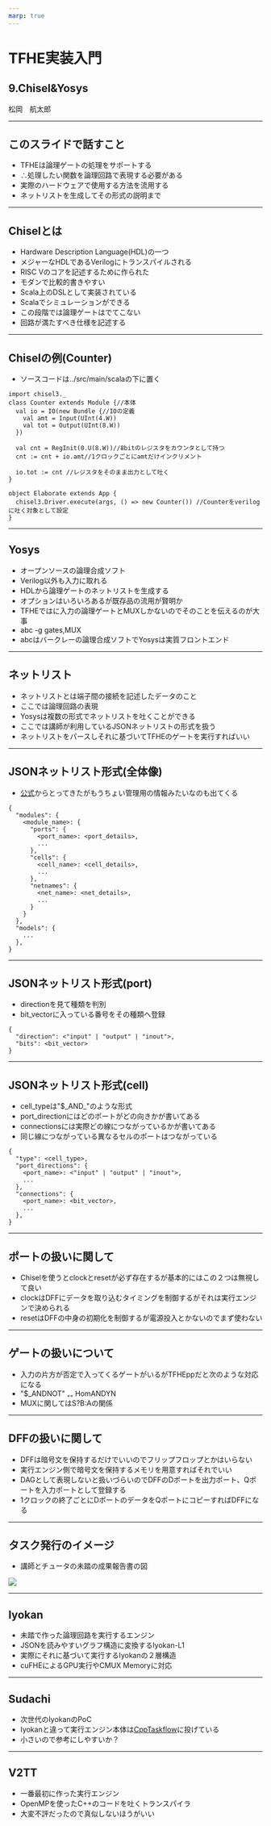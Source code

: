 ```yaml
---
marp: true
---
```

<!-- 
theme: default
size: 16:9
paginate: true
footer : ![](../image/ccbysa.png) [licence](https://creativecommons.org/licenses/by-sa/4.0/)
style: |
  h1, h2, h3, h4, h5, header, footer {
        color: white;
    }
  section {
    background-color: #505050;
    color:white
  }
  table{
      color:black
  }
  code{
    color:black
  }
  a {
    font-weight:bold;
    color:#F00;
  } 
-->

<!-- page_number: true -->

# TFHE実装入門

## 9.Chisel&Yosys

松岡　航太郎

---

## このスライドで話すこと

- TFHEは論理ゲートの処理をサポートする
- ∴処理したい関数を論理回路で表現する必要がある
- 実際のハードウェアで使用する方法を流用する
- ネットリストを生成してその形式の説明まで

---

## Chiselとは

- Hardware Description Language(HDL)の一つ
- メジャーなHDLであるVerilogにトランスパイルされる
- RISC Vのコアを記述するために作られた
- モダンで比較的書きやすい
- Scala上のDSLとして実装されている
- Scalaでシミュレーションができる
- この段階では論理ゲートはでてこない
- 回路が満たすべき仕様を記述する

---

## Chiselの例(Counter)
- ソースコードは../src/main/scalaの下に置く

```
import chisel3._
class Counter extends Module {//本体
  val io = IO(new Bundle {//IOの定義
    val amt = Input(UInt(4.W))
    val tot = Output(UInt(8.W))
  })

  val cnt = RegInit(0.U(8.W))//8bitのレジスタをカウンタとして持つ
  cnt := cnt + io.amt//1クロックごとにamtだけインクリメント

  io.tot := cnt //レジスタをそのまま出力として吐く
}

object Elaborate extends App {
  chisel3.Driver.execute(args, () => new Counter()) //Counterをverilogに吐く対象として設定
}
```

---

## Yosys

- オープンソースの論理合成ソフト
- Verilog以外も入力に取れる
- HDLから論理ゲートのネットリストを生成する
- オプションはいろいろあるが既存品の流用が賢明か
- TFHEではに入力の論理ゲートとMUXしかないのでそのことを伝えるのが大事
- abc -g gates,MUX
- abcはバークレーの論理合成ソフトでYosysは実質フロントエンド

---

## ネットリスト

- ネットリストとは端子間の接続を記述したデータのこと
- ここでは論理回路の表現
- Yosysは複数の形式でネットリストを吐くことができる
- ここでは講師が利用しているJSONネットリストの形式を扱う
- ネットリストをパースしそれに基づいてTFHEのゲートを実行すればいい

---

## JSONネットリスト形式(全体像)
- [公式](http://www.clifford.at/yosys/cmd_write_json.html)からとってきたがもうちょい管理用の情報みたいなのも出てくる

```
{
  "modules": {
    <module_name>: {
      "ports": {
        <port_name>: <port_details>,
        ...
      },
      "cells": {
        <cell_name>: <cell_details>,
        ...
      },
      "netnames": {
        <net_name>: <net_details>,
        ...
      }
    }
  },
  "models": {
    ...
  },
}
```

---

## JSONネットリスト形式(port)

- directionを見て種類を判別
- bit_vectorに入っている番号をその種類へ登録

```
{
  "direction": <"input" | "output" | "inout">,
  "bits": <bit_vector>
}
```

---

## JSONネットリスト形式(cell)
- cell_typeは"\$\_AND\_"のような形式
- port_directionにはどのポートがどの向きかが書いてある
- connectionsには実際どの線につながっているかが書いてある
- 同じ線につながっている異なるセルのポートはつながっている

```
{
  "type": <cell_type>,
  "port_directions": {
    <port_name>: <"input" | "output" | "inout">,
    ...
  },
  "connections": {
    <port_name>: <bit_vector>,
    ...
  },
}
```

---

## ポートの扱いに関して

- Chiselを使うとclockとresetが必ず存在するが基本的にはこの２つは無視して良い
- clockはDFFにデータを取り込むタイミングを制御するがそれは実行エンジンで決められる
- resetはDFFの中身の初期化を制御するが電源投入とかないのでまず使わない

---

## ゲートの扱いについて

- 入力の片方が否定で入ってくるゲートがいるがTFHEppだと次のような対応になる
- "\$\_ANDNOT" ₌₌ HomANDYN
- MUXに関してはS?B:Aの関係

---

## DFFの扱いに関して

- DFFは暗号文を保持するだけでいいのでフリップフロップとかはいらない
- 実行エンジン側で暗号文を保持するメモリを用意すればそれでいい
- DAGとして表現しないと扱いづらいのでDFFのDポートを出力ポート、Qポートを入力ポートとして登録する
- 1クロックの終了ごとにDポートのデータをQポートにコピーすればDFFになる

---

## タスク発行のイメージ

- 講師とチュータの未踏の成果報告書の図

![](../image/dependency_solve.png)

---

## Iyokan

- 未踏で作った論理回路を実行するエンジン
- JSONを読みやすいグラフ構造に変換するIyokan-L1
- 実際にそれに基づいて実行するIyokanの２層構造
- cuFHEによるGPU実行やCMUX Memoryに対応

---

## Sudachi

- 次世代のIyokanのPoC
- Iyokanと違って実行エンジン本体は[CppTaskflow](https://github.com/taskflow/taskflow)に投げている
- 小さいので参考にしやすいか？

---

## V2TT

- 一番最初に作った実行エンジン
- OpenMPを使ったC++のコードを吐くトランスパイラ
- 大変不評だったので真似しないほうがいい